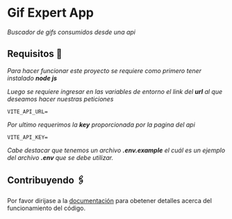 # Gif Expert App

_Buscador de gifs consumidos desde una api_

## Requisitos 🚀

_Para hacer funcionar este proyecto se requiere como primero tener instalado
**node js**_

_Luego se requiere ingresar en las variables de entorno el link del **url** al que
deseamos hacer nuestras peticiones_
```
VITE_API_URL=
```

_Por ultimo requerimos la **key** proporcionada por la pagina del api_
```
VITE_API_KEY=
```
_Cabe destacar que tenemos un archivo **.env.example** el cuál es un ejemplo del archivo **.env** que se debe utilizar._

## Contribuyendo 🖇️

Por favor dirijase a la [documentación](https://gist.github.com/villanuevand/xxxxxx) para obetener detalles acerca del funcionamiento del código.
